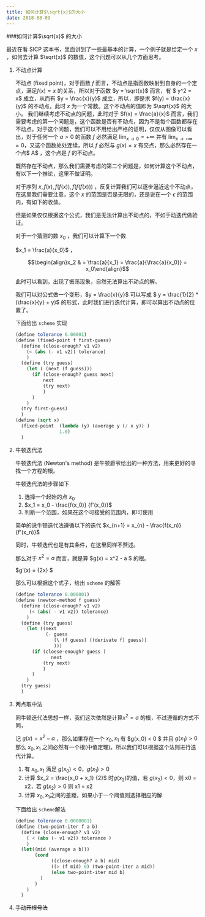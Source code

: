 ```yaml
---
title: 如何计算$\sqrt{x}$的大小
date: 2018-08-09
---
```

###如何计算$\sqrt{x}$ 的大小 

最近在看 SICP 这本书，里面讲到了一些最基本的计算，一个例子就是给定一个 $x$ ，如何去计算 $\sqrt{x}$ 的数值，这个问题可以从几个方面思考。

1. 不动点计算

   不动点 (fixed point)，对于函数 $f$ 而言，不动点是指函数映射到自身的一个定点，满足$f(x) = x$ 的关系，所以对于函数 $y = \sqrt{x}$ 而言，有 $ y^2 = x$ 成立，从而有 $y = \frac{x}{y}$ 成立，所以，即是求 $f(y) = \frac{x}{y}$ 的不动点，此时 $x$ 为一个常数。这个不动点的值即为 $\sqrt{x}$ 的大小。
   我们继续考虑不动点的问题，此时对于 $f(x) = \frac{a}{x}$ 而言，我们需要考虑的第一个问题是，这个函数是否有不动点，因为不是每个函数都存在不动点。对于这个问题，我们可以不用给出严格的证明，仅仅从图像可以看出，对于任何一个 $a > 0$ 的函数 $f$ 必然满足 $\lim_{x \to 0} = + \infty$ 并有 $\lim_{x \to +\infty} = 0$，又这个函数处处连续，所以 $f$ 必然与 $g(x) = x$ 有交点，那么必然存在一个点$ A$ ，这个点是 $f$ 的不动点。

   既然存在不动点，那么我们需要考虑的第二个问题是，如何计算这个不动点，有以下一个推论，这里不做证明。

   对于序列 $x, f(x), f(f(x)), f(f(f(x)))$ ，反复计算我们可以逐步逼近这个不动点，在这里我们需要注意，这个 $x$ 的范围是否是无限的，还是说在一个 $\epsilon$ 的范围内，有如下的收敛。

   但是如果仅仅根据这个公式，我们是无法计算出不动点的，不如手动迭代做验证。

   对于一个猜测的数 $x_0$ ，我们可以计算下一个数 

   $x_1 = \frac{a}{x_0}$ ，

   $$\begin{align}x_2 & =  \frac{a}{x_1} = \frac{a}{\frac{a}{x_0}}  = x_0\end{align}$$

     此时可以看到，出现了振荡现象，自然无法算出不动点的解。

   我们可以对公式做一个变形，$y = \frac{x}{y}$ 可以写成 $ y = \frac{1}{2} * (\frac{x}{y} + y)$ 的形式，此时我们进行迭代计算，即可以算出不动点的位置了。

   下面给出 ``scheme`` 实现

   `````scheme
   (define tolerance 0.00001)
   (define (fixed-point f first-guess)
     (define (close-enough? v1 v2)
       (< (abs (- v1 v2)) tolerance)
       )
     (define (try guess)
       (let ( (next (f guess)))
         (if (close-enough? guess next)
             next
             (try next)
             )
         )
       )
     (try first-guess)
     )
   (define (sqrt x) 
     (fixed-point  (lambda (y) (average y (/ x y)) )
                   1.0)
     )
   `````

2. 牛顿迭代法

   牛顿迭代法 (Newton's method) 是牛顿爵爷给出的一种方法，用来更好的寻找一个方程的根。

   牛顿迭代法的步骤如下

   1. 选择一个起始的点 $x_0$ 
   2. $x_1 = x_0 - \frac{f(x_0)} {f'(x_0)}$
   3. 判断一个范围，如果在这个可接受的范围内，即可使用

   简单的说牛顿迭代法遵循以下的迭代 $x_{n+1} = x_{n} - \frac{f(x_n)}{f'(x_n)}$

   同时，牛顿迭代也是有其条件，在这里同样不赘述。

   那么对于 $x^2 = a$ 而言，就是算 $g(x) = x^2 - a $ 的根。

   $g'(x) = {2x}  $

   那么可以根据这个式子，给出 `scheme` 的解答

   ````scheme
   (define tolerance 0.000001)
   (define (newton-method f guess)
     (define (close-enough? v1 v2)
       	(< (abs( - v1 v2)) tolerance)
       )
     (define (try guess)
       (let ((next 
              (- guess 
                 (\ (f guess) ((derivate f) guess))
                 )))
         (if (cloese-enough? guess )
             	next
             (try next)
             )
         )
       )
     (try guess)
     )
   ````

3. 两点取中法

   同牛顿迭代法思想一样，我们这次依然是计算$x^2  = a$ 的根，不过遵循的方式不同，

   记 $g(x) = x^2 - a$ ，那么如果存在一个 $x_0, x_1$ 有 $g(x_0) < 0 $ 并且 $g(x_1) > 0$ 那么 $x_0, x_1$ 之间必然有一个根(中值定理)。所以我们可以根据这个法则进行迭代计算。

   1. 有 $x_0, x_1$ 满足 $g(x_0) < 0，g(x_1) > 0$ 
   2. 计算 $x_2 = \frac{x_0 + x_1} {2}$ 时$g(x_2)$的值，若 $g(x_2) < 0$，则 x0 = x2，若 $g(x_2) > 0$ 则 x1 = x2
   3.  计算 $x_0, x_1$之间的差距，如果小于一个阈值则选择相应的解 

   下面给出 `scheme`解法

   ````scheme
   (define tolerance 0.0000001)
   (define (two-point-iter f a b)
     (define (close-enough? v1 v2)
       ( < (abs (- v1 v2)) tolerance )
       )
     (let((mid (average a b)))
          (cond 
                ((close-enough? a b) mid)
                ((> (f mid) 0) (two-point-iter a mid))
                (else two-point-iter mid b)
            )
          )
       )
     )
   ````

4. ~~手动开根号法~~

